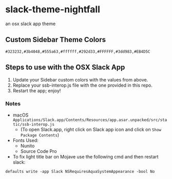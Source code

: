 # slack-theme-nightfall
an osx slack app theme

## Custom Sidebar Theme Colors
```
#323232,#3b4048,#555a63,#ffffff,#292d33,#FFFFFF,#3dd983,#EB4D5C
```

## Steps to use with the OSX Slack App
1. Update your Sidebar custom colors with the values from above.
2. Replace your ssb-interop.js file with the one provided in this repo.
3. Restart the app; enjoy!


### Notes
* macOS `Applications/Slack.app/Contents/Resources/app.asar.unpacked/src/static/ssb-interop.js`
  * (To open Slack.app, right click on Slack app icon and click on `Show Package Contents`)
* Fonts Used:
    * Nunito
    * Source Code Pro
* To fix light title bar on Mojave use the following cmd and then restart slack:
```
defaults write -app Slack NSRequiresAquaSystemAppearance -bool No
```
